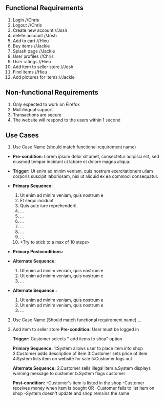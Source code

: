 ## Functional Requirements
1. Login //Chris
2. Logout //Chris
3. Create new account //Josh
4. delete account //Josh
5. Add to cart  //Hieu
6. Buy items  //Jackie
7. Splash page //Jackie
8. User profiles //Chris
9. User ratings //Hieu
10. Add item to seller store //Josh
11. Find items  //Hieu
12. Add pictures for items //Jackie
## Non-functional Requirements
1. Only expected to work on Firefox
2. Multilingual support
3. Transactions are secure
4. The website will respond to the users within 1 second
## Use Cases
1. Use Case Name (should match functional requirement name)
- **Pre-condition:** <can be a list or short description> Lorem ipsum dolor sit 
amet, consectetur adipisci elit, sed eiusmod tempor incidunt ut labore et dolore 
magna aliqua.
- **Trigger:** <can be a list or short description> Ut enim ad minim veniam, quis 
nostrum exercitationem ullam corporis suscipit laboriosam, nisi ut aliquid ex ea 
commodi consequatur. 
- **Primary Sequence:**
  
  1. Ut enim ad minim veniam, quis nostrum e
  2. Et sequi incidunt 
  3. Quis aute iure reprehenderit
  4. ... 
  5. ...
  6. ...
  7. ...
  8. ...
  9. ...
  10. <Try to stick to a max of 10 steps>
- **Primary Postconditions:** <can be a list or short description> 
- **Alternate Sequence:** <you can have more than one alternate sequence to 
describe multiple issues that may arise>
  
  1. Ut enim ad minim veniam, quis nostrum e
  2. Ut enim ad minim veniam, quis nostrum e
  3. ...
- **Alternate Sequence <optional>:** <you can have more than one alternate sequence
to describe multiple issues that may arise>
  
  1. Ut enim ad minim veniam, quis nostrum e
  2. Ut enim ad minim veniam, quis nostrum e
  3. ...
2. Use Case Name (Should match functional requirement name)
   ...
3. Add item to seller store
   **Pre-condition:** User must be logged in
   
   **Trigger:** Customer selects " add items to shop" option

   **Primary Sequence:** 
   1:System allows user to place item into shop
   2:Customer adds description of item 
   3:Customer sets price of item
   4:System lists item on website for sale
   5:Customer logs out

   **Alternate Sequence:**
   2.Customer sells illegal item
      a.System displays warning message to customer
      b.System flags customer

   **Post-condition:** 
   -Customer's item is listed in the shop
   -Customer receives money when item is bought
    OR
   -Customer fails to list item on shop
   -System doesn't update and shop remains the same
